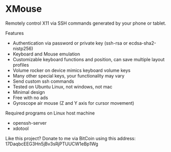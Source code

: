 XMouse
======

Remotely control X11 via SSH commands generated by your phone or tablet.

Features
- Authentication via password or private key (ssh-rsa or ecdsa-sha2-nistp256)
- Keyboard and Mouse emulation
- Customizable keyboard functions and position, can save multiple layout profiles
- Volume rocker on device mimics keyboard volume keys
- Many other special keys, your functionality may vary
- Send custom ssh commands
- Tested on Ubuntu Linux, not windows, not mac
- Minimal design
- Free with no ads
- Gyroscope air mouse (Z and Y axis for cursor movement)

Required programs on Linux host machine
- openssh-server
- xdotool

Like this project? Donate to me via BitCoin using this address: 17DaqbcEEG3Hn5jBv3sRjPTUUCW1eBp1Wg
